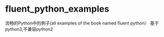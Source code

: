 # fluent_python_examples
流畅的Python中的例子(all examples of the book named fluent python）
基于python3,不兼容python2
